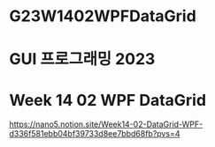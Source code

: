 # G23W1402WPFDataGrid

# GUI 프로그래밍 2023
# Week 14 02 WPF DataGrid

https://nano5.notion.site/Week14-02-DataGrid-WPF-d336f581ebb04bf39733d8ee7bbd68fb?pvs=4

